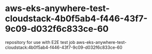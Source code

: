 # aws-eks-anywhere-test-cloudstack-4b0f5ab4-f446-43f7-9c09-d032f6c833ce-60
repository for use with E2E test job aws-eks-anywhere-test-cloudstack:4b0f5ab4-f446-43f7-9c09-d032f6c833ce-60
